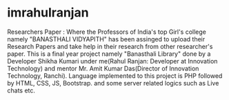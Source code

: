 # imrahulranjan
Researchers Paper : Where the Professors of India's top Girl's college namely "BANASTHALI VIDYAPITH" has been assinged to upload their Research Papers and take help in their research from other researcher's paper. This is a final year project namely "Banasthali Library" done by a Developer Shikha Kumari under me(Rahul Ranjan: Developer at Innovation Technology) and mentor Mr. Amit Kumar Das(Director of Innovation Technology, Ranchi). Language implemented to this project is PHP followed by HTML, CSS, JS, Bootstrap. and some server related logics such as Live chats etc.
